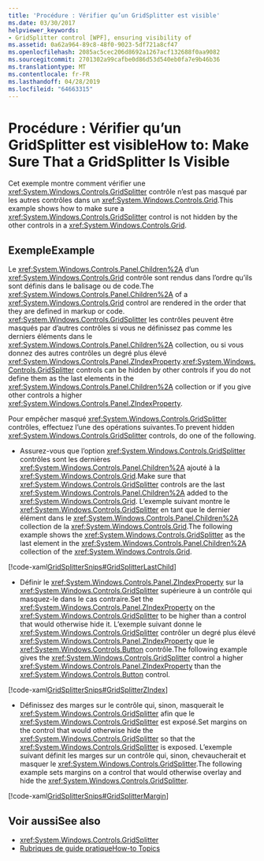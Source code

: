 ```yaml
---
title: 'Procédure : Vérifier qu’un GridSplitter est visible'
ms.date: 03/30/2017
helpviewer_keywords:
- GridSplitter control [WPF], ensuring visibility of
ms.assetid: 0a62a964-89c8-48f0-9023-5df721a8cf47
ms.openlocfilehash: 2085ac5cec206d8692a1267acf132688f0aa9082
ms.sourcegitcommit: 2701302a99cafbe0d86d53d540eb0fa7e9b46b36
ms.translationtype: MT
ms.contentlocale: fr-FR
ms.lasthandoff: 04/28/2019
ms.locfileid: "64663315"
---
```

# <a name="how-to-make-sure-that-a-gridsplitter-is-visible"></a><span data-ttu-id="a3f3a-102">Procédure : Vérifier qu’un GridSplitter est visible</span><span class="sxs-lookup"><span data-stu-id="a3f3a-102">How to: Make Sure That a GridSplitter Is Visible</span></span>
<span data-ttu-id="a3f3a-103">Cet exemple montre comment vérifier une <xref:System.Windows.Controls.GridSplitter> contrôle n’est pas masqué par les autres contrôles dans un <xref:System.Windows.Controls.Grid>.</span><span class="sxs-lookup"><span data-stu-id="a3f3a-103">This example shows how to make sure a <xref:System.Windows.Controls.GridSplitter> control is not hidden by the other controls in a <xref:System.Windows.Controls.Grid>.</span></span>  
  
## <a name="example"></a><span data-ttu-id="a3f3a-104">Exemple</span><span class="sxs-lookup"><span data-stu-id="a3f3a-104">Example</span></span>  
 <span data-ttu-id="a3f3a-105">Le <xref:System.Windows.Controls.Panel.Children%2A> d’un <xref:System.Windows.Controls.Grid> contrôle sont rendus dans l’ordre qu’ils sont définis dans le balisage ou de code.</span><span class="sxs-lookup"><span data-stu-id="a3f3a-105">The <xref:System.Windows.Controls.Panel.Children%2A> of a <xref:System.Windows.Controls.Grid> control are rendered in the order that they are defined in markup or code.</span></span> <span data-ttu-id="a3f3a-106"><xref:System.Windows.Controls.GridSplitter> les contrôles peuvent être masqués par d’autres contrôles si vous ne définissez pas comme les derniers éléments dans le <xref:System.Windows.Controls.Panel.Children%2A> collection, ou si vous donnez des autres contrôles un degré plus élevé <xref:System.Windows.Controls.Panel.ZIndexProperty>.</span><span class="sxs-lookup"><span data-stu-id="a3f3a-106"><xref:System.Windows.Controls.GridSplitter> controls can be hidden by other controls if you do not define them as the last elements in the <xref:System.Windows.Controls.Panel.Children%2A> collection or if you give other controls a higher <xref:System.Windows.Controls.Panel.ZIndexProperty>.</span></span>  
  
 <span data-ttu-id="a3f3a-107">Pour empêcher masqué <xref:System.Windows.Controls.GridSplitter> contrôles, effectuez l’une des opérations suivantes.</span><span class="sxs-lookup"><span data-stu-id="a3f3a-107">To prevent hidden <xref:System.Windows.Controls.GridSplitter> controls, do one of the following.</span></span>  
  
- <span data-ttu-id="a3f3a-108">Assurez-vous que l’option <xref:System.Windows.Controls.GridSplitter> contrôles sont les dernières <xref:System.Windows.Controls.Panel.Children%2A> ajouté à la <xref:System.Windows.Controls.Grid>.</span><span class="sxs-lookup"><span data-stu-id="a3f3a-108">Make sure that <xref:System.Windows.Controls.GridSplitter> controls are the last <xref:System.Windows.Controls.Panel.Children%2A> added to the <xref:System.Windows.Controls.Grid>.</span></span> <span data-ttu-id="a3f3a-109">L’exemple suivant montre le <xref:System.Windows.Controls.GridSplitter> en tant que le dernier élément dans le <xref:System.Windows.Controls.Panel.Children%2A> collection de la <xref:System.Windows.Controls.Grid>.</span><span class="sxs-lookup"><span data-stu-id="a3f3a-109">The following example shows the <xref:System.Windows.Controls.GridSplitter> as the last element in the <xref:System.Windows.Controls.Panel.Children%2A> collection of the <xref:System.Windows.Controls.Grid>.</span></span>  
  
 [!code-xaml[GridSplitterSnips#GridSplitterLastChild](~/samples/snippets/csharp/VS_Snippets_Wpf/GridSplitterSnips/CSharp/Window1.xaml#gridsplitterlastchild)]  
  
- <span data-ttu-id="a3f3a-110">Définir le <xref:System.Windows.Controls.Panel.ZIndexProperty> sur la <xref:System.Windows.Controls.GridSplitter> supérieure à un contrôle qui masquez-le dans le cas contraire.</span><span class="sxs-lookup"><span data-stu-id="a3f3a-110">Set the <xref:System.Windows.Controls.Panel.ZIndexProperty> on the <xref:System.Windows.Controls.GridSplitter> to be higher than a control that would otherwise hide it.</span></span> <span data-ttu-id="a3f3a-111">L’exemple suivant donne le <xref:System.Windows.Controls.GridSplitter> contrôler un degré plus élevé <xref:System.Windows.Controls.Panel.ZIndexProperty> que le <xref:System.Windows.Controls.Button> contrôle.</span><span class="sxs-lookup"><span data-stu-id="a3f3a-111">The following example gives the <xref:System.Windows.Controls.GridSplitter> control a higher <xref:System.Windows.Controls.Panel.ZIndexProperty> than the <xref:System.Windows.Controls.Button> control.</span></span>  
  
 [!code-xaml[GridSplitterSnips#GridSplitterZIndex](~/samples/snippets/csharp/VS_Snippets_Wpf/GridSplitterSnips/CSharp/Window1.xaml#gridsplitterzindex)]  
  
- <span data-ttu-id="a3f3a-112">Définissez des marges sur le contrôle qui, sinon, masquerait le <xref:System.Windows.Controls.GridSplitter> afin que le <xref:System.Windows.Controls.GridSplitter> est exposé.</span><span class="sxs-lookup"><span data-stu-id="a3f3a-112">Set margins on the control that would otherwise hide the <xref:System.Windows.Controls.GridSplitter> so that the <xref:System.Windows.Controls.GridSplitter> is exposed.</span></span> <span data-ttu-id="a3f3a-113">L’exemple suivant définit les marges sur un contrôle qui, sinon, chevaucherait et masquer le <xref:System.Windows.Controls.GridSplitter>.</span><span class="sxs-lookup"><span data-stu-id="a3f3a-113">The following example sets margins on a control that would otherwise overlay and hide the <xref:System.Windows.Controls.GridSplitter>.</span></span>  
  
 [!code-xaml[GridSplitterSnips#GridSplitterMargin](~/samples/snippets/csharp/VS_Snippets_Wpf/GridSplitterSnips/CSharp/Window1.xaml#gridsplittermargin)]  
  
## <a name="see-also"></a><span data-ttu-id="a3f3a-114">Voir aussi</span><span class="sxs-lookup"><span data-stu-id="a3f3a-114">See also</span></span>

- <xref:System.Windows.Controls.GridSplitter>
- [<span data-ttu-id="a3f3a-115">Rubriques de guide pratique</span><span class="sxs-lookup"><span data-stu-id="a3f3a-115">How-to Topics</span></span>](gridsplitter-how-to-topics.md)
